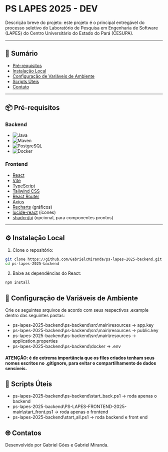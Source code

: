 # PS LAPES 2025 - DEV

Descrição breve do projeto: este projeto é o principal entregável do processo seletivo do Laboratório de Pesquisa em Engenharia de Software (LAPES) do Centro Universitário do Estado do Pará (CESUPA).

---

## 🚀 Sumário

- [Pré-requisitos](#pré-requisitos)
- [Instalação Local](#instalação-local)
- [Configuração de Variáveis de Ambiente](#configuração-de-variáveis-de-ambiente)
- [Scripts Úteis](#scripts-úteis)
- [Contato](#contato)

---

## 📦 Pré-requisitos

### Backend
- ![Java](https://img.shields.io/badge/Java-17+-red?logo=openjdk&logoColor=white)  
- ![Maven](https://img.shields.io/badge/Maven-3.8+-brightgreen?logo=apachemaven&logoColor=white)  
- ![PostgreSQL](https://img.shields.io/badge/PostgreSQL-%23336791?logo=postgresql&logoColor=white)  
- ![Docker](https://img.shields.io/badge/Docker-%230db7ed?logo=docker&logoColor=white)  

### Frontend
- [React](https://reactjs.org/)
- [Vite](https://vitejs.dev/)
- [TypeScript](https://www.typescriptlang.org/)
- [Tailwind CSS](https://tailwindcss.com/)
- [React Router](https://reactrouter.com/)
- [Axios](https://axios-http.com/)
- [Recharts](https://recharts.org/) (gráficos)
- [lucide-react](https://lucide.dev/) (ícones)
- [shadcn/ui](https://ui.shadcn.com/) (opcional, para componentes prontos)

---

## ⚙️ Instalação Local

1. Clone o repositório:

```bash
git clone https://github.com/GabrielcMiranda/ps-lapes-2025-backend.git
cd ps-lapes-2025-backend
```

2. Baixe as dependências do React:

```bash
npm install
```
## 🔐 Configuração de Variáveis de Ambiente
Crie os seguintes arquivos de acordo com seus respectivos .example dentro das seguintes pastas:

 - ps-lapes-2025-backend\ps-backend\src\main\resources -> app.key
 - ps-lapes-2025-backend\ps-backend\src\main\resources -> public.key
 - ps-lapes-2025-backend\ps-backend\src\main\resources -> application.properties
 - ps-lapes-2025-backend\ps-backend\docker -> .env

#### ATENÇÃO: é de extrema importância que os files criados tenham seus nomes escritos no .gitignore, para evitar o compartilhamento de dados sensíveis.

##  🧪 Scripts Úteis

 - ps-lapes-2025-backend\ps-backend\start_back.ps1 -> roda apenas o backend
 - ps-lapes-2025-backend\PS-LAPES-FRONTEND-2025-main\start_front.ps1 -> roda apenas o frontend
 - ps-lapes-2025-backend\start_all.ps1 -> roda backend e front end

##  🌐 Contatos

Desenvolvido por Gabriel Góes e Gabriel Miranda.


